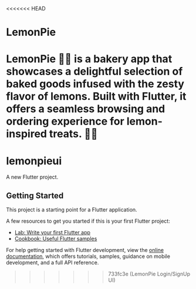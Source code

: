<<<<<<< HEAD
# LemonPie
**LemonPie** 🍋🥧 is a bakery app that showcases a delightful selection of baked goods infused with the zesty flavor of lemons. Built with Flutter, it offers a seamless browsing and ordering experience for lemon-inspired treats. 🍋✨
=======
# lemonpieui

A new Flutter project.

## Getting Started

This project is a starting point for a Flutter application.

A few resources to get you started if this is your first Flutter project:

- [Lab: Write your first Flutter app](https://docs.flutter.dev/get-started/codelab)
- [Cookbook: Useful Flutter samples](https://docs.flutter.dev/cookbook)

For help getting started with Flutter development, view the
[online documentation](https://docs.flutter.dev/), which offers tutorials,
samples, guidance on mobile development, and a full API reference.
>>>>>>> 733fc3e (LemonPie Login/SignUp UI)
